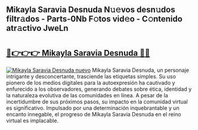 ## Mikayla Saravia Desnuda N𝚞𝚎vos desn𝚞dos filtr𝚊dos - Parts-0Nb F𝚘tos vid𝚎o - C𝚘ntenido atr𝚊ctivo JweLn

# <h2><a href="http://mbcfj9h.tromn.icu/?c=Mikayla+Saravia+Desnuda">🔗👉👉👉 Mikayla Saravia Desnuda 🔗🔗</a></h2>

[![Mikayla Saravia Desnuda nuevo](https://i.imgur.com/pEAQMta.gif)](http://mbcfj9h.tromn.icu/?c=Mikayla+Saravia+Desnuda)
Mikayla Saravia Desnuda, un personaje intrigante y desconcertante, trasciende las etiquetas simples. Su uso pionero de los medios digitales para la autoexpresión ha cautivado y enfurecido a los observadores, generando debates sobre ética, identidad y la naturaleza evolutiva de las comunidades en línea. A pesar de la incertidumbre de sus próximos pasos, su impacto en la comunidad virtual es significativo. Impulsado por una determinación inquebrantable y un encanto innegable, el progreso de Mikayla Saravia Desnuda en el reino virtual es implacable.
